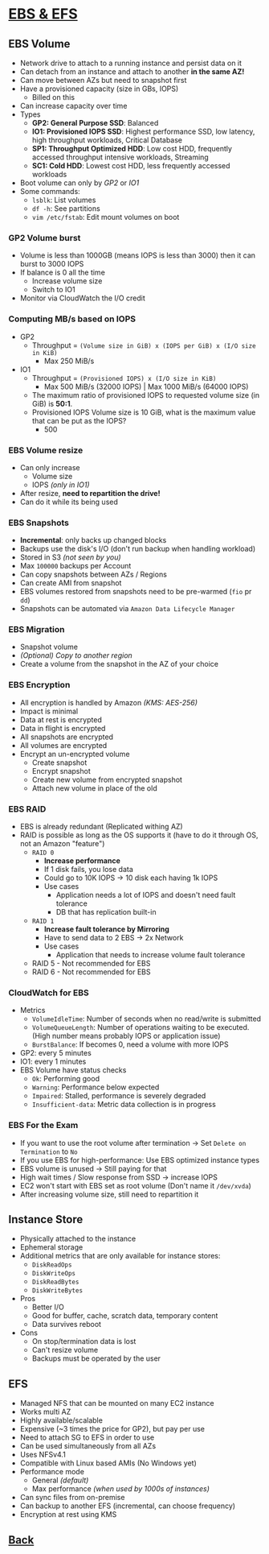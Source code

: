 # [EBS & EFS](../README.md)

## EBS Volume

* Network drive to attach to a running instance and persist data on it
* Can detach from an instance and attach to another __in the same AZ!__
* Can move between AZs but need to snapshot first
* Have a provisioned capacity (size in GBs, IOPS)
	* Billed on this
* Can increase capacity over time
* Types
	* __GP2: General Purpose SSD__: Balanced
	* __IO1: Provisioned IOPS SSD__: Highest performance SSD, low latency, high throughput workloads, Critical Database
	* __SP1: Throughput Optimized HDD__: Low cost HDD, frequently accessed throughput intensive workloads, Streaming
	* __SC1: Cold HDD__: Lowest cost HDD, less frequently accessed workloads
* Boot volume can only by _GP2_ or _IO1_
* Some commands:
	* `lsblk`: List volumes
	* `df -h`: See partitions
	* `vim /etc/fstab`: Edit mount volumes on boot

### GP2 Volume burst

* Volume is less than 1000GB (means IOPS is less than 3000) then it can burst to 3000 IOPS
* If balance is 0 all the time
	* Increase volume size
	* Switch to IO1
* Monitor via CloudWatch the I/O credit

### Computing MB/s based on IOPS

* GP2
	* Throughput = `(Volume size in GiB) x (IOPS per GiB) x (I/O size in KiB)`
		* Max 250  MiB/s
* IO1
	* Throughput = `(Provisioned IOPS) x (I/O size in KiB)`
		* Max 500 MiB/s (32000 IOPS) | Max 1000 MiB/s (64000 IOPS)
	* The maximum ratio of provisioned IOPS to requested volume size (in GiB) is __50:1__.
	* Provisioned IOPS Volume size is 10 GiB, what is the maximum value that can be put as the IOPS?
		* 500

### EBS Volume resize

* Can only increase
	* Volume size
	* IOPS _(only in IO1)_
* After resize, __need to repartition the drive!__
* Can do it while its being used

### EBS Snapshots

* __Incremental__: only backs up changed blocks
* Backups use the disk's I/O (don't run backup when handling workload)
* Stored in S3 _(not seen by you)_
* Max `100000` backups per Account
* Can copy snapshots between AZs / Regions
* Can create AMI from snapshot
* EBS volumes restored from snapshots need to be pre-warmed (`fio` pr `dd`)
* Snapshots can be automated via `Amazon Data Lifecycle Manager`

### EBS Migration

* Snapshot volume
* _(Optional) Copy to another region_
* Create a volume from the snapshot in the AZ of your choice

### EBS Encryption

* All encryption is handled by Amazon _(KMS: AES-256)_
* Impact is minimal
* Data at rest is encrypted
* Data in flight is encrypted
* All snapshots are encrypted
* All volumes are encrypted
* Encrypt an un-encrypted volume
	* Create snapshot
	* Encrypt snapshot
	* Create new volume from encrypted snapshot
	* Attach new volume in place of the old

### EBS RAID

* EBS is already redundant (Replicated withing AZ)
* RAID is possible as long as the OS supports it (have to do it through OS, not an Amazon "feature")
	* `RAID 0`
		* __Increase performance__
		* If 1 disk fails, you lose data
		* Could go to 10K IOPS -> 10 disk each having 1k IOPS
		* Use cases
			* Application needs a lot of IOPS and doesn't need fault tolerance
			* DB that has replication built-in
	* `RAID 1`
		* __Increase fault tolerance by Mirroring__
		* Have to send data to 2 EBS -> 2x Network
		* Use cases
			* Application that needs to increase volume fault tolerance
	* RAID 5 - Not recommended for EBS 
	* RAID 6 - Not recommended for EBS 

### CloudWatch for EBS

* Metrics
	* `VolumeIdleTime`: Number of seconds when no read/write is submitted
	* `VolumeQueueLength`: Number of operations waiting to be executed. (High number means probably IOPS or application issue)
	* `BurstBalance`: If becomes 0, need a volume with more IOPS
* GP2: every 5 minutes
* IO1: every 1 minutes
* EBS Volume have status checks
	* `Ok`: Performing good
	* `Warning`: Performance below expected
	* `Impaired`: Stalled, performance is severely degraded
	* `Insufficient-data`: Metric data collection is in progress

### EBS For the Exam

* If you want to use the root volume after termination -> Set `Delete on Termination` to `No`
* If you use EBS for high-performance: Use EBS optimized instance types
* EBS volume is unused -> Still paying for that
* High wait times / Slow response from SSD -> increase IOPS 
* EC2 won't start with EBS set as root volume (Don't name it `/dev/xvda`)
* After increasing volume size, still need to repartition it

## Instance Store

* Physically attached to the instance
* Ephemeral storage
* Additional metrics that are only available for instance stores:
	* `DiskReadOps`
	* `DiskWriteOps`
	* `DiskReadBytes`
	* `DiskWriteBytes`
* Pros
	* Better I/O
	* Good for buffer, cache, scratch data, temporary content
	* Data survives reboot
* Cons
	* On stop/termination data is lost
	* Can't resize volume
	* Backups must be operated by the user

## EFS

* Managed NFS that can be mounted on many EC2 instance
* Works multi AZ
* Highly available/scalable
* Expensive (~3 times the price for GP2), but pay per use
* Need to attach SG to EFS in order to use
* Can be used simultaneously from all AZs
* Uses NFSv4.1
* Compatible with Linux based AMIs (No Windows yet)
* Performance mode
	* General _(default)_
	* Max performance _(when used by 1000s of instances)_
* Can sync files from on-premise
* Can backup to another EFS (incremental, can choose frequency)
* Encryption at rest using KMS

## [Back](../README.md)